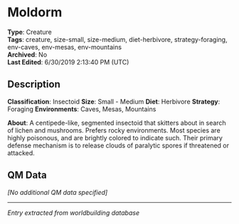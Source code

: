 # Moldorm

**Type**: Creature  
**Tags**: creature, size-small, size-medium, diet-herbivore, strategy-foraging, env-caves, env-mesas, env-mountains  
**Archived**: No  
**Last Edited**: 6/30/2019 2:13:40 PM (UTC)

## Description
**Classification**:
Insectoid
**Size**:
Small - Medium
**Diet**:
Herbivore
**Strategy**:
Foraging
**Environments**:
Caves, Mesas, Mountains

**About**:
A centipede-like, segmented insectoid that skitters about in search of lichen and mushrooms. Prefers rocky environments. Most species are highly poisonous, and are brightly colored to indicate such. Their primary defense mechanism is to release clouds of paralytic spores if threatened or attacked.

## QM Data
*[No additional QM data specified]*

---
*Entry extracted from worldbuilding database*
